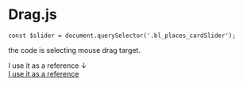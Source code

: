 # Drag.js
```javascript:selecting drag target
const $slider = document.querySelector('.bl_places_cardSlider');
```
the code is selecting mouse drag target.

I use it as a reference ↓  
[I use it as a reference](https://www.youtube.com/watch?v=C9EWifQ5xqA&list=LL&index=1)
